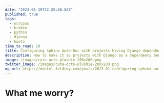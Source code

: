 ```yaml
---
date: "2023-01-19T22:20:50.52Z"
published: true
tags:
  - octopus
  - kraken
  - python
  - django
  - howto
time_to_read: 10
title: Configuring Sphinx Auto-Doc with projects having Django dependencies
description: How to make it so projects with Django as a dependency benefit from Sphinx's auto-documentation features.
image: /images/cute-octo-plushie-200x200.png
twitter_image: /images/cute-octo-plushie-200x200.png
og_url: https://daniel.feldroy.com/posts/2023-01-configuring-sphinx-auto-doc-with-django
---
```


# What me worry?